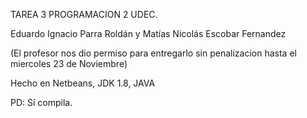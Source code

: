 TAREA 3 PROGRAMACION 2 UDEC.

Eduardo Ignacio Parra Roldán   y   Matías Nicolás Escobar Fernandez

(El profesor nos dio permiso para entregarlo sin penalizacion hasta el miercoles 23 de Noviembre)

Hecho en Netbeans, JDK 1.8, JAVA

PD: Sí compila. 
